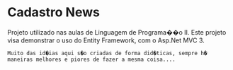 # Cadastro News #

Projeto utilizado nas aulas de Linguagem de Programa��o II.
Este projeto visa demonstrar o uso do Entity Framework, com o Asp.Net MVC 3.

	Muito das id�ias aqui s�o criadas de forma did�ticas, sempre h� maneiras melhores e piores de fazer a mesma coisa....